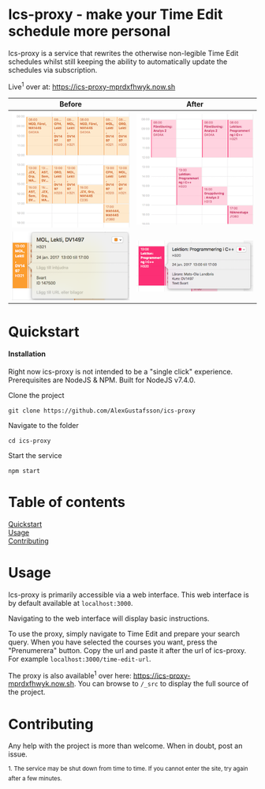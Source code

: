 Ics-proxy - make your Time Edit schedule more personal
======

Ics-proxy is a service that rewrites the otherwise non-legible Time Edit schedules whilst still keeping the ability to automatically update the schedules via subscription.

Live<sup>1</sup> over at: https://ics-proxy-mprdxfhwyk.now.sh

[before]: https://github.com/AlexGustafsson/ics-proxy/raw/master/assets/before.png "Before"

[after]: https://github.com/AlexGustafsson/ics-proxy/raw/master/assets/after.png "After"

[before-detail]: https://github.com/AlexGustafsson/ics-proxy/raw/master/assets/before-detail.png "Before detail"

[after-detail]: https://github.com/AlexGustafsson/ics-proxy/raw/master/assets/after-detail.png "After detail"

| Before        | After       |
| ------------- |-------------|
| ![Before][before] | ![After][after] |
| ![Before detail][before-detail] | ![After detail][after-detail] |

# Quickstart
<a name="quickstart"></a>


#### Installation
Right now ics-proxy is not intended to be a "single click" experience. Prerequisites are NodeJS & NPM. Built for NodeJS v7.4.0.

Clone the project
```
git clone https://github.com/AlexGustafsson/ics-proxy
```
Navigate to the folder
```
cd ics-proxy
```
Start the service
```
npm start
```

# Table of contents

[Quickstart](#quickstart)<br/>
[Usage](#usage)<br/>
[Contributing](#contributing)

# Usage
<a name="usage"></a>
Ics-proxy is primarily accessible via a web interface. This web interface is by default available at `localhost:3000`.

Navigating to the web interface will display basic instructions.

To use the proxy, simply navigate to Time Edit and prepare your search query. When you have selected the courses you want, press the "Prenumerera" button. Copy the url and paste it after the url of ics-proxy. For example `localhost:3000/time-edit-url`.

The proxy is also available<sup>1</sup> over here: https://ics-proxy-mprdxfhwyk.now.sh. You can browse to `/_src` to display the full source of the project.

# Contributing
<a name="contributing"></a>

Any help with the project is more than welcome. When in doubt, post an issue.

<sup>1. The service may be shut down from time to time. If you cannot enter the site, try again after a few minutes.</sup>
